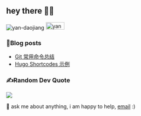 ## hey there 👋🏻

<p align="left"> <img src="https://komarev.com/ghpvc/?username=yan-daojiang&label=visitors&color=0e75b6&style=flat" alt="yan-daojiang" />
<a href="https://blog.yandaojiang.com" target="blank"><img src="https://img.shields.io/badge/My-Blog-blue" alt="yandaojiang" width="50" height="20"/></a>
<!-- <a href="https://me.yandaojiang.com" target="blank"><img src="https://img.shields.io/badge/My-Resume-blue" alt="yandaojiang" width="62" height="20"/></a> </p> -->


 <!-- hi, i'm [Yan Daojiang](https://yandaojiang.com/) -->

<!-- <img align="left" alt="GIF" src="assets/code.gif" width="500" height="320" /> -->
  
<!-- ### 📈my github stats
<p align="left"> <img src="https://github-readme-stats.vercel.app/api?username=Yan-Daojiang&show_icons=true&theme=gotham" alt="Yan-Daojiang" />
-->
<!-- ### Contribution Graph
![GitHub Activity Graph](https://activity-graph.herokuapp.com/graph?username=Yan-Daojiang&theme=dracula&hide_border=true) -->

<!-- **languages and tools:**  
<a href="https://golang.org" target="_blank"> <img src="https://raw.githubusercontent.com/devicons/devicon/master/icons/go/go-original.svg" alt="go" width="30" height="30"/> </a> 
<a href="https://www.python.org/" target="_blank"> <img src="https://raw.githubusercontent.com/devicons/devicon/master/icons/python/python-original.svg" alt="linux" width="30" height="30"/> </a> 
<a href="https://redis.io/" target="_blank"> <img src="https://raw.githubusercontent.com/devicons/devicon/master/icons/redis/redis-original.svg" alt="redis" width="30" height="30"/> </a> 
<a href="" target="https://www.mysql.com/"> <img src="https://raw.githubusercontent.com/devicons/devicon/master/icons/mysql/mysql-original.svg" alt="mysql" width="30" height="30"/> </a> 
<a href="https://www.docker.com/" target="_blank"> <img src="https://raw.githubusercontent.com/devicons/devicon/master/icons/docker/docker-original-wordmark.svg" alt="docker" width="30" height="30"/> </a> <a href="https://git-scm.com/" target="_blank"> <img src="https://www.vectorlogo.zone/logos/git-scm/git-scm-icon.svg" alt="git" width="30" height="30"/> </a> 
<a href="https://www.linux.org/" target="_blank"> <img src="https://raw.githubusercontent.com/devicons/devicon/master/icons/linux/linux-original.svg" alt="linux" width="30" height="30"/> </a> 
<a href="https://code.visualstudio.com/" target="_blank"> <img src="https://raw.githubusercontent.com/devicons/devicon/master/icons/vscode/vscode-original.svg" alt="vscode" width="30" height="30"/> </a>  -->

### 📝Blog posts
<!-- BLOG-POST-LIST:START -->
- [Git 常用命令总结](https://blog.yandaojiang.com/posts/tech/version_control/git%E5%B8%B8%E7%94%A8%E5%91%BD%E4%BB%A4%E6%80%BB%E7%BB%93/)
- [Hugo Shortcodes 示例](https://blog.yandaojiang.com/posts/others/hugo_shortcodes%E7%A4%BA%E4%BE%8B/)
<!-- BLOG-POST-LIST:END -->

### ✍️Random Dev Quote
![](https://quotes-github-readme.vercel.app/api?type=horizontal&theme=dark)


💬 ask me about anything, i am happy to help, [email](mailto:yandaojiang@whu.edu.cn) :)
